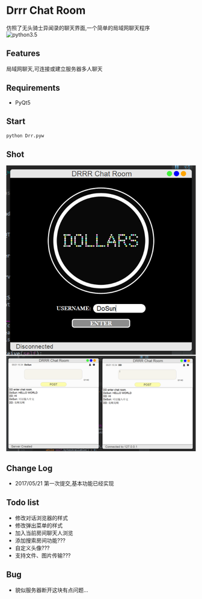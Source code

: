 # Drrr Chat Room
仿照了无头骑士异闻录的聊天界面,一个简单的局域网聊天程序<br />
![python3.5](https://img.shields.io/badge/python-3.5-blue.svg)

## Features
局域网聊天,可连接或建立服务器多人聊天

## Requirements
- PyQt5

## Start
    python Drr.pyw

## Shot
![登陆界面](https://raw.githubusercontent.com/XDfield/Drrr/master/ReadMeShot/01.png)<br />
![聊天界面](https://raw.githubusercontent.com/XDfield/Drrr/master/ReadMeShot/02.png)

## Change Log
- 2017/05/21 第一次提交,基本功能已经实现

## Todo list
- 修改对话浏览器的样式
- 修改弹出菜单的样式
- 加入当前房间聊天人浏览
- 添加搜索房间功能???
- 自定义头像???
- 支持文件、图片传输???

## Bug
- 貌似服务器断开这块有点问题...